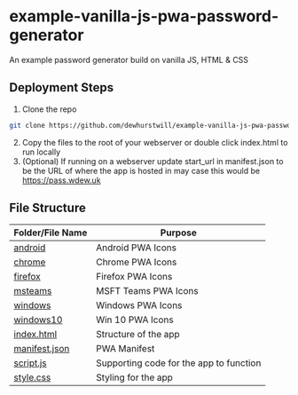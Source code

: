 # example-vanilla-js-pwa-password-generator
An example password generator build on vanilla JS, HTML &amp; CSS

## Deployment Steps

1. Clone the repo

```bash 
git clone https://github.com/dewhurstwill/example-vanilla-js-pwa-password-generator.git
```

2. Copy the files to the root of your webserver or double click index.html to run locally
3. (Optional) If running on a webserver update start_url in manifest.json to be the URL of where the app is hosted in may case this would be https://pass.wdew.uk


## File Structure

| Folder/File Name | Purpose |
| - | - |
| [android](https://github.com/dewhurstwill/example-vanilla-js-pwa-password-generator/tree/main/android) | Android PWA Icons |
| [chrome](https://github.com/dewhurstwill/example-vanilla-js-pwa-password-generator/tree/main/chrome) | Chrome PWA Icons |
| [firefox](https://github.com/dewhurstwill/example-vanilla-js-pwa-password-generator/tree/main/firefox) | Firefox PWA Icons |
| [msteams](https://github.com/dewhurstwill/example-vanilla-js-pwa-password-generator/tree/main/msteams) | MSFT Teams PWA Icons |
| [windows](https://github.com/dewhurstwill/example-vanilla-js-pwa-password-generator/tree/main/windows) | Windows PWA Icons |
| [windows10](https://github.com/dewhurstwill/example-vanilla-js-pwa-password-generator/tree/main/windows10) | Win 10 PWA Icons |
| [index.html](https://github.com/dewhurstwill/example-vanilla-js-pwa-password-generator/tree/main/index.html) | Structure of the app |
| [manifest.json](https://github.com/dewhurstwill/example-vanilla-js-pwa-password-generator/tree/main/manifest.json) | PWA Manifest |
| [script.js](https://github.com/dewhurstwill/example-vanilla-js-pwa-password-generator/tree/main/script.js) | Supporting code for the app to function |
| [style.css](https://github.com/dewhurstwill/example-vanilla-js-pwa-password-generator/tree/main/style.css) | Styling for the app |
